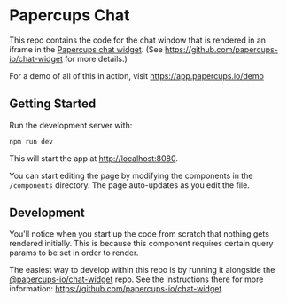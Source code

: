# Papercups Chat

This repo contains the code for the chat window that is rendered in an iframe in the [Papercups chat widget](https://github.com/papercups-io/chat-widget). (See https://github.com/papercups-io/chat-widget for more details.)

For a demo of all of this in action, visit https://app.papercups.io/demo

## Getting Started

Run the development server with:

```bash
npm run dev
```

This will start the app at [http://localhost:8080](http://localhost:8080).

You can start editing the page by modifying the components in the `/components` directory. The page auto-updates as you edit the file.

## Development

You'll notice when you start up the code from scratch that nothing gets rendered initially. This is because this component requires certain query params to be set in order to render.

The easiest way to develop within this repo is by running it alongside the [@papercups-io/chat-widget](https://github.com/papercups-io/chat-widget) repo. See the instructions there for more information: https://github.com/papercups-io/chat-widget
